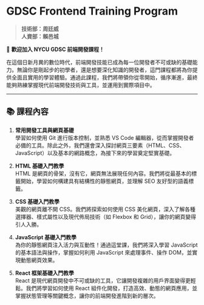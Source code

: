 # GDSC Frontend Training Program
> **技術部：周廷威**  
> **人資部：賴邑城**

🎉 **歡迎加入 NYCU GDSC 前端開發課程！**

在這個日新月異的數位時代，前端開發技能已成為每一位開發者不可或缺的基礎能力。無論你是剛起步的初學者，還是想要深化知識的開發者，這門課程都將為你提供全面且實用的學習體驗。通過此課程，我們將帶領你從零開始，循序漸進，最終能夠熟練掌握現代前端開發技術與工具，並運用到實際項目中。

---

## 📚 課程內容

1. **常用開發工具與網頁基礎**  
   學習如何使用 Git 進行版本控制，並熟悉 VS Code 編輯器，從而掌握開發者必備的工具。除此之外，我們還會深入探討網頁三要素（HTML、CSS、JavaScript）以及基本的網路概念，為接下來的學習奠定堅實基礎。

2. **HTML 基礎入門教學**  
   HTML 是網頁的骨架，沒有它，網頁無法展現任何內容。我們將從最基本的標籤開始，學習如何構建具有結構性的靜態網頁，並理解 SEO 友好型的語義標籤。

3. **CSS 基礎入門教學**  
   美觀的網頁離不開 CSS。我們將探索如何使用 CSS 美化網頁，深入了解各種選擇器、樣式屬性以及現代佈局技術（如 Flexbox 和 Grid），讓你的網頁變得引人入勝。

4. **JavaScript 基礎入門教學**  
   為你的靜態網頁注入活力與互動性！通過這堂課，我們將深入學習 JavaScript 的基本語法與操作，掌握如何利用 JavaScript 來處理事件、操作 DOM，並實現動態網頁效果。

5. **React 框架基礎入門教學**  
   React 是現代網頁開發中不可或缺的工具，它讓開發複雜的用戶界面變得更輕鬆。我們將學習如何使用 React 組件化開發，打造高效、動態的網頁應用，並掌握狀態管理等關鍵概念，讓你的前端開發進階到新的層次。
